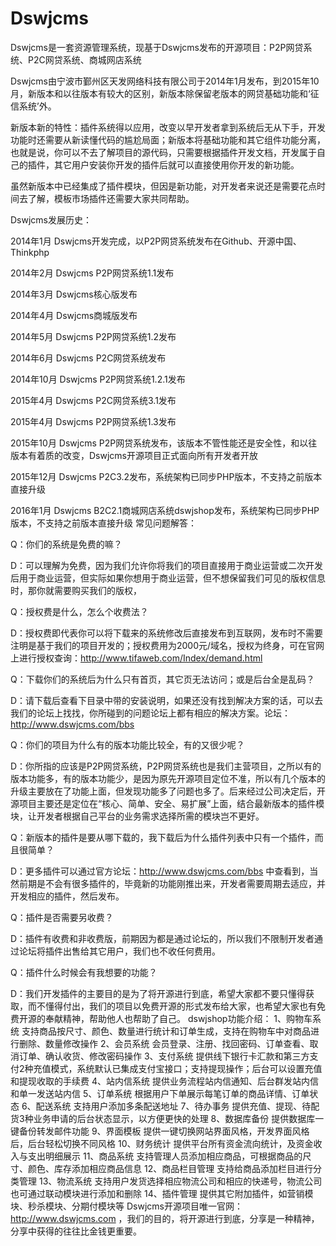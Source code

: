 # Dswjcms
Dswjcms是一套资源管理系统，现基于Dswjcms发布的开源项目：P2P网贷系统、P2C网贷系统、商城网店系统

Dswjcms由宁波市鄞州区天发网络科技有限公司于2014年1月发布，到2015年10月，新版本和以往版本有较大的区别，新版本除保留老版本的网贷基础功能和‘征信系统’外。

新版本新的特性：插件系统得以应用，改变以早开发者拿到系统后无从下手，开发功能时还需要从新读懂代码的尴尬局面；新版本将基础功能和其它组件功能分离，也就是说，你可以不去了解项目的源代码，只需要根据插件开发文档，开发属于自己的插件，其它用户安装你开发的插件后就可以直接使用你开发的新功能。

虽然新版本中已经集成了插件模块，但因是新功能，对开发者来说还是需要花点时间去了解，模板市场插件还需要大家共同帮助。

Dswjcms发展历史：

2014年1月      Dswjcms开发完成，以P2P网贷系统发布在Github、开源中国、Thinkphp

2014年2月      Dswjcms P2P网贷系统1.1发布

2014年3月      Dswjcms核心版发布

2014年4月      Dswjcms商城版发布

2014年5月      Dswjcms P2P网贷系统1.2发布

2014年6月      Dswjcms P2C网贷系统发布

2014年10月     Dswjcms P2P网贷系统1.2.1发布

2015年4月      Dswjcms P2C网贷系统3.1发布

2015年4月      Dswjcms P2P网贷系统1.3发布

2015年10月     Dswjcms P2P网贷系统发布，该版本不管性能还是安全性，和以往版本有着质的改变，Dswjcms开源项目正式面向所有开发者开放

2015年12月     Dswjcms P2C3.2发布，系统架构已同步PHP版本，不支持之前版本直接升级

2016年1月      Dswjcms B2C2.1商城网店系统dswjshop发布，系统架构已同步PHP版本，不支持之前版本直接升级
常见问题解答：

Q：你们的系统是免费的嘛？

D：可以理解为免费，因为我们允许你将我们的项目直接用于商业运营或二次开发后用于商业运营，但实际如果你想用于商业运营，但不想保留我们可见的版权信息时，那你就需要购买我们的版权，

Q：授权费是什么，怎么个收费法？

D：授权费即代表你可以将下载来的系统修改后直接发布到互联网，发布时不需要注明是基于我们的项目开发的；授权费用为2000元/域名，授权为终身，可在官网上进行授权查询：http://www.tifaweb.com/Index/demand.html

Q：下载你们的系统后为什么只有首页，其它页无法访问；或是后台全是乱码？

D：请下载后查看下目录中带的安装说明，如果还没有找到解决方案的话，可以去我们的论坛上找找，你所碰到的问题论坛上都有相应的解决方案。论坛：http://www.dswjcms.com/bbs

Q：你们的项目为什么有的版本功能比较全，有的又很少呢？

D：你所指的应该是P2P网贷系统，P2P网贷系统也是我们主营项目，之所以有的版本功能多，有的版本功能少，是因为原先开源项目定位不准，所以有几个版本的升级主要放在了功能上面，但发现功能多了问题也多了。后来经过公司决定后，开源项目主要还是定位在“核心、简单、安全、易扩展”上面，结合最新版本的插件模块，让开发者根据自己平台的业务需求选择所需的模块岂不更好。

Q：新版本的插件是要从哪下载的，我下载后为什么插件列表中只有一个插件，而且很简单？

D：更多插件可以通过官方论坛：http://www.dswjcms.com/bbs 中查看到，当然前期是不会有很多插件的，毕竟新的功能刚推出来，开发者需要周期去适应，并开发相应的插件，然后发布。

Q：插件是否需要另收费？

D：插件有收费和非收费版，前期因为都是通过论坛的，所以我们不限制开发者通过论坛将插件出售给其它用户，我们也不收任何费用。

Q：插件什么时候会有我想要的功能？

D：我们开发插件的主要目的是为了将开源进行到底，希望大家都不要只懂得获取，而不懂得付出，我们的项目以免费开源的形式发布给大家，也希望大家也有免费开源的奉献精神，帮助他人也帮助了自己。
dswjshop功能介绍：
1、购物车系统
支持商品按尺寸、颜色、数量进行统计和订单生成，支持在购物车中对商品进行删除、数量修改操作
2、会员系统
会员登录、注册、找回密码、订单查看、取消订单、确认收货、修改密码操作
3、支付系统
提供线下银行卡汇款和第三方支付2种充值模式，系统默认已集成支付宝接口；支持提现操作；后台可以设置充值和提现收取的手续费
4、站内信系统
提供业务流程站内信通知、后台群发站内信和单一发送站内信
5、订单系统
根据用户下单展示每笔订单的商品详情、订单状态
6、配送系统
支持用户添加多条配送地址
7、待办事务
提供充值、提现、待配货3种业务申请的后台状态显示，以方便更快的处理
8、数据库备份
提供数据库一键备份转发邮件功能
9、界面模板
提供一键切换网站界面风格，开发界面风格后，后台轻松切换不同风格
10、财务统计
提供平台所有资金流向统计，及资金收入与支出明细展示
11、商品系统
支持管理人员添加相应商品，可根据商品的尺寸、颜色、库存添加相应商品信息
12、商品栏目管理
支持给商品添加栏目进行分类管理
13、物流系统
支持用户发货选择相应物流公司和相应的快递号，物流公司也可通过联动模块进行添加和删除
14、插件管理
提供其它附加插件，如营销模块、秒杀模块、分期付模块等
Dswjcms开源项目唯一官网：http://www.dswjcms.com ，我们的目的，将开源进行到底，分享是一种精神，分享中获得的往往比金钱更重要。
